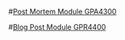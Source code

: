#[Post Mortem Module GPA4300](https://worgaros.github.io/PostMortemModuleGPA4300)

#[Blog Post Module GPR4400](https://worgaros.github.io/BlogPostModuleGPR4400)
